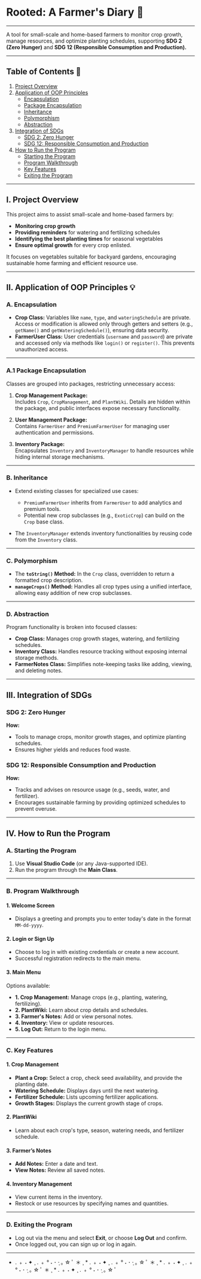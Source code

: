 # Rooted: A Farmer's Diary 🌱

---

A tool for small-scale and home-based farmers to monitor crop growth, manage resources, and optimize planting schedules, supporting **SDG 2 (Zero Hunger)** and **SDG 12 (Responsible Consumption and Production).**

---

## Table of Contents 📑

1. [Project Overview](#i-project-overview)
2. [Application of OOP Principles](#ii-application-of-oop-principles)
   - [Encapsulation](#a-encapsulation)
   - [Package Encapsulation](#a1-package-encapsulation)
   - [Inheritance](#b-inheritance)
   - [Polymorphism](#c-polymorphism)
   - [Abstraction](#d-abstraction)
3. [Integration of SDGs](#iii-integration-of-sdgs)
   - [SDG 2: Zero Hunger](#sdg-2-zero-hunger)
   - [SDG 12: Responsible Consumption and Production](#sdg-12-responsible-consumption-and-production)
4. [How to Run the Program](#iv-how-to-run-the-program)
   - [Starting the Program](#a-starting-the-program)
   - [Program Walkthrough](#b-program-walkthrough)
   - [Key Features](#c-key-features)
   - [Exiting the Program](#d-exiting-the-program)

---

## I. Project Overview

This project aims to assist small-scale and home-based farmers by:
- **Monitoring crop growth**
- **Providing reminders** for watering and fertilizing schedules
- **Identifying the best planting times** for seasonal vegetables
- **Ensure optimal growth** for every crop enlisted.  

It focuses on vegetables suitable for backyard gardens, encouraging sustainable home farming and efficient resource use.

---

## II. Application of OOP Principles 💡  

### A. **Encapsulation**  
- **Crop Class:** Variables like `name`, `type`, and `wateringSchedule` are private. Access or modification is allowed only through getters and setters (e.g., `getName()` and `getWateringSchedule()`), ensuring data security.
- **FarmerUser Class:** User credentials (`username` and `password`) are private and accessed only via methods like `login()` or `register()`. This prevents unauthorized access.

---

### A.1 **Package Encapsulation**  
Classes are grouped into packages, restricting unnecessary access:  
1. **Crop Management Package:**  
   Includes `Crop`, `CropManagement`, and `PlantWiki`. Details are hidden within the package, and public interfaces expose necessary functionality.
   
2. **User Management Package:**  
   Contains `FarmerUser` and `PremiumFarmerUser` for managing user authentication and permissions.

3. **Inventory Package:**  
   Encapsulates `Inventory` and `InventoryManager` to handle resources while hiding internal storage mechanisms.

---

### B. **Inheritance**  
- Extend existing classes for specialized use cases:  
  - `PremiumFarmerUser` inherits from `FarmerUser` to add analytics and premium tools.  
  - Potential new crop subclasses (e.g., `ExoticCrop`) can build on the `Crop` base class.

- The `InventoryManager` extends inventory functionalities by reusing code from the `Inventory` class.

---

### C. **Polymorphism**  
- The **`toString()` Method:** In the `Crop` class, overridden to return a formatted crop description.  
- **`manageCrops()` Method:** Handles all crop types using a unified interface, allowing easy addition of new crop subclasses.

---

### D. **Abstraction**  
Program functionality is broken into focused classes:  
- **Crop Class:** Manages crop growth stages, watering, and fertilizing schedules.  
- **Inventory Class:** Handles resource tracking without exposing internal storage methods.  
- **FarmerNotes Class:** Simplifies note-keeping tasks like adding, viewing, and deleting notes.

---

## III. Integration of SDGs 

### **SDG 2: Zero Hunger**  
**How:**  
- Tools to manage crops, monitor growth stages, and optimize planting schedules.  
- Ensures higher yields and reduces food waste.  

### **SDG 12: Responsible Consumption and Production**  
**How:**  
- Tracks and advises on resource usage (e.g., seeds, water, and fertilizer).  
- Encourages sustainable farming by providing optimized schedules to prevent overuse.

---

## IV. How to Run the Program  

### A. **Starting the Program**   
1. Use **Visual Studio Code** (or any Java-supported IDE).  
2. Run the program through the **Main Class**.

---

### B. **Program Walkthrough**   

#### 1. **Welcome Screen**  
- Displays a greeting and prompts you to enter today's date in the format `MM-dd-yyyy`.

#### 2. **Login or Sign Up**  
- Choose to log in with existing credentials or create a new account.  
- Successful registration redirects to the main menu.

#### 3. **Main Menu**  
Options available:  
- **1. Crop Management:** Manage crops (e.g., planting, watering, fertilizing).  
- **2. PlantWiki:** Learn about crop details and schedules.  
- **3. Farmer's Notes:** Add or view personal notes.  
- **4. Inventory:** View or update resources.  
- **5. Log Out:** Return to the login menu.

---

### C. **Key Features** 

#### 1. **Crop Management**  
- **Plant a Crop:** Select a crop, check seed availability, and provide the planting date.  
- **Watering Schedule:** Displays days until the next watering.  
- **Fertilizer Schedule:** Lists upcoming fertilizer applications.  
- **Growth Stages:** Displays the current growth stage of crops.

#### 2. **PlantWiki**  
- Learn about each crop's type, season, watering needs, and fertilizer schedule.

#### 3. **Farmer’s Notes**  
- **Add Notes:** Enter a date and text.  
- **View Notes:** Review all saved notes.

#### 4. **Inventory Management**  
- View current items in the inventory.  
- Restock or use resources by specifying names and quantities.

---

### D. **Exiting the Program** 
- Log out via the menu and select **Exit**, or choose **Log Out** and confirm.  
- Once logged out, you can sign up or log in again.

---

* . ﹢ ˖ ✦ ¸ . ﹢ ° ˖ ･ ·̩ ｡ ☆ ﾟ ＊ ¸ * . ﹢ ˖ ✦ ¸ . ﹢ ° ˖ ･ ·̩ ｡ ☆ ﾟ ＊ ¸ * . ﹢ ˖ ✦ ¸ . ﹢ ° ˖ ･ ·̩ ｡ ☆ ﾟ ＊ ¸ * . ﹢ ˖ ✦ ¸ . ﹢ ° ˖ ･ ·̩ ｡ ☆ ﾟ
